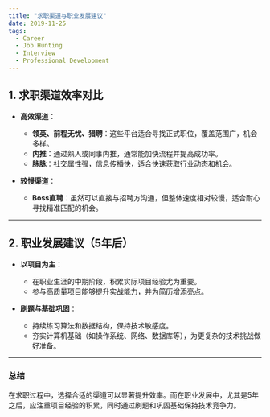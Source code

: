```yaml
---
title: "求职渠道与职业发展建议"
date: 2019-11-25
tags:
  - Career
  - Job Hunting
  - Interview
  - Professional Development
---
```


## 1. 求职渠道效率对比

- **高效渠道**：
  - **领英、前程无忧、猎聘**：这些平台适合寻找正式职位，覆盖范围广，机会多样。
  - **内推**：通过熟人或同事内推，通常能加快流程并提高成功率。
  - **脉脉**：社交属性强，信息传播快，适合快速获取行业动态和机会。

- **较慢渠道**：
  - **Boss直聘**：虽然可以直接与招聘方沟通，但整体速度相对较慢，适合耐心寻找精准匹配的机会。

---

## 2. 职业发展建议（5年后）

- **以项目为主**：
  - 在职业生涯的中期阶段，积累实际项目经验尤为重要。
  - 参与高质量项目能够提升实战能力，并为简历增添亮点。

- **刷题与基础巩固**：
  - 持续练习算法和数据结构，保持技术敏感度。
  - 夯实计算机基础（如操作系统、网络、数据库等），为更复杂的技术挑战做好准备。

---

### 总结

在求职过程中，选择合适的渠道可以显著提升效率。而在职业发展中，尤其是5年之后，应注重项目经验的积累，同时通过刷题和巩固基础保持技术竞争力。
